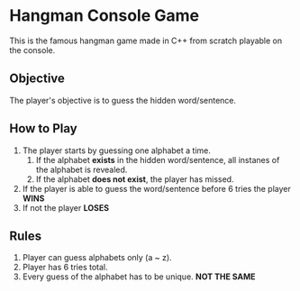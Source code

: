 # Hangman Console Game
This is the famous hangman game made in C++ from scratch playable on the console.

## Objective
The player's objective is to guess the hidden word/sentence.

## How to Play
1. The player starts by guessing one alphabet a time.
    1. If the alphabet **exists** in the hidden word/sentence, all instanes of the alphabet is revealed. 
    2. If the alphabet **does not exist**, the player has missed.
2. If the player is able to guess the word/sentence before 6 tries the player **WINS**
3. If not the player **LOSES**

## Rules
1. Player can guess alphabets only (a ~ z).
2. Player has 6 tries total.
3. Every guess of the alphabet has to be unique. **NOT THE SAME**